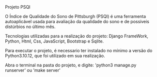 Projeto PSQI

O Índice de Qualidade do Sono de Pittsburgh (PSQI) é uma ferramenta autoaplicável usada para avaliação da qualidade do sono e de possíveis distúrbios no último mês.

Tecnologias utilizadas para a realização do projeto:
Django FrameWork,
Python,
Html,
Css,
JavaScript,
Bootstrap
e Sqlite.

Para executar o projeto, é necessario ter instalado no mínimo a versão do Python3.10.12, que foi utilizado em sua realização.

Abra o terminal na pasta do projeto, e digite: 'python3 manage.py runserver' ou 'make server'

